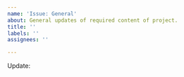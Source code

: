 ```yaml
---
name: 'Issue: General'
about: General updates of required content of project.
title: ''
labels: ''
assignees: ''

---
```


Update:
